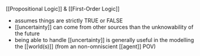 [[Propositional Logic]] & [[First-Order Logic]] 
- assumes things are strictly TRUE or FALSE
- [[uncertainty]] can come from other sources than the unknowability of the future
- being able to handle [[uncertainty]] is generally useful in the modelling the [[world(s)]] (from an non-omniscient [[agent]] POV)